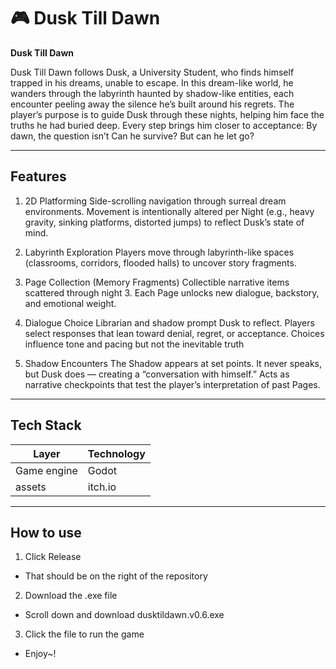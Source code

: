 # 🎮 Dusk Till Dawn

**Dusk Till Dawn**

Dusk Till Dawn follows Dusk, a University Student,  who finds himself trapped in his dreams, unable to escape. In this dream-like world, he wanders through the labyrinth haunted by shadow-like entities, each encounter peeling away the silence he’s built around his regrets.
The player’s purpose is to guide Dusk through these nights, helping him face the truths he had buried deep. Every step brings him closer to acceptance: By dawn, the question isn’t Can he survive? But can he let go?

---

## Features

1. 2D Platforming
Side-scrolling navigation through surreal dream environments.
Movement is intentionally altered per Night (e.g., heavy gravity, sinking platforms, distorted jumps) to reflect Dusk’s state of mind.

2. Labyrinth Exploration 
Players move through labyrinth-like spaces (classrooms, corridors, flooded halls) to uncover story fragments.

3. Page Collection (Memory Fragments)
Collectible narrative items scattered through night 3.
Each Page unlocks new dialogue, backstory, and emotional weight.

4. Dialogue Choice
Librarian and shadow prompt Dusk to reflect.
Players select responses that lean toward denial, regret, or acceptance.
Choices influence tone and pacing but not the inevitable truth 

5. Shadow Encounters
The Shadow appears at set points.
It never speaks, but Dusk does — creating a “conversation with himself.”
Acts as narrative checkpoints that test the player’s interpretation of past Pages.

---

## Tech Stack

| Layer        | Technology            |
|--------------|------------------------|
| Game engine     | Godot                |  
| assets      | itch.io                  |


---

## How to use

1. Click Release
- That should be on the right of the repository
  
2. Download the .exe file
- Scroll down and download dusktildawn.v0.6.exe

3. Click the file to run the game
- Enjoy~!

